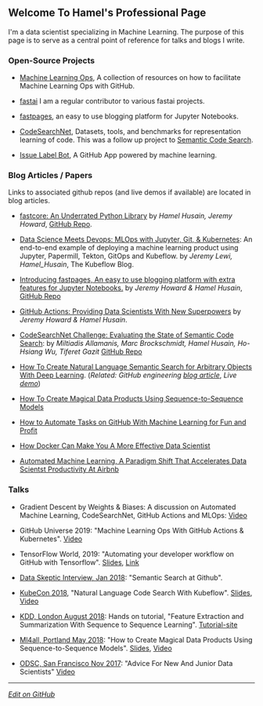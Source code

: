 ## Welcome To Hamel's Professional Page

I'm a data scientist specializing in Machine Learning.  The purpose of this page is to serve as a central point of reference for talks and blogs I write. 


### Open-Source Projects

- [Machine Learning Ops](https://mlops-github.com/), A collection of resources on how to facilitate Machine Learning Ops with GitHub.

- [fastai](https://github.com/fastai) I am a regular contributor to various fastai projects.

- [fastpages](https://github.com/fastai/fastpages), an easy to use blogging platform for Jupyter Notebooks.

- [CodeSearchNet](https://github.com/github/CodeSearchNet), Datasets, tools, and benchmarks for representation learning of code.  This was a follow up project to [Semantic Code Search](https://github.com/hamelsmu/code_search).

- [Issue Label Bot](https://github.com/machine-learning-apps/Issue-Label-Bot), A GitHub App powered by machine learning.


### Blog Articles / Papers
Links to associated github repos (and live demos if available) are located in blog articles.

- [fastcore: An Underrated Python Library](https://fastpages.fast.ai/fastcore/) by _Hamel Husain, Jeremy Howard_, [GitHub Repo](https://github.com/fastai/fastcore).

- [Data Science Meets Devops: MLOps with Jupyter, Git, & Kubernetes](https://blog.kubeflow.org/mlops/): An end-to-end example of deploying a machine learning product using Jupyter, Papermill, Tekton, GitOps and Kubeflow. by _Jeremy Lewi, Hamel_Husain_, The Kubeflow Blog.  

- [Introducing fastpages, An easy to use blogging platform with extra features for Jupyter Notebooks.](https://fastpages.fast.ai/fastpages/jupyter/2020/02/21/introducing-fastpages.html) by _Jeremy Howard & Hamel Husain_, [GitHub Repo](https://github.com/fastai/fastpages)

- [GitHub Actions: Providing Data Scientists With New Superpowers](https://fastpages.fast.ai/actions/markdown/2020/03/06/fastpages-actions.html) by _Jeremy Howard & Hamel Husain_.

- [CodeSearchNet Challenge: Evaluating the State of Semantic Code Search](https://arxiv.org/abs/1909.09436): by _Miltiadis Allamanis, Marc Brockschmidt, Hamel Husain, Ho-Hsiang Wu, Tiferet Gazit_ [GitHub Repo](https://github.com/github/codesearchnet)

- [How To Create Natural Language Semantic Search for Arbitrary Objects With Deep Learning](https://medium.com/@hamelhusain/semantic-code-search-3cd6d244a39c).  (_Related: GitHub engineering_ [_blog article_](https://githubengineering.com/towards-natural-language-semantic-code-search/),  _Live_ [_demo_](https://experiments.github.com/semantic-code-search))

- [How To Create Magical Data Products Using Sequence-to-Sequence Models](https://towardsdatascience.com/how-to-create-data-products-that-are-magical-using-sequence-to-sequence-models-703f86a231f8)

- [How to Automate Tasks on GitHub With Machine Learning for Fun and Profit](https://medium.com/@hamelhusain/mlapp-419f90e8f007?source=friends_link&sk=760e18a2d6e60999d7eb2887352a92a8)

- [How Docker Can Make You A More Effective Data Scientist](https://towardsdatascience.com/how-docker-can-help-you-become-a-more-effective-data-scientist-7fc048ef91d5)

- [Automated Machine Learning, A Paradigm Shift That Accelerates Data Scientst Productivity At Airbnb](https://medium.com/airbnb-engineering/automated-machine-learning-a-paradigm-shift-that-accelerates-data-scientist-productivity-airbnb-f1f8a10d61f8)


### Talks

- Gradient Descent by Weights & Biases: A discussion on Automated Machine Learning, CodeSearchNet, GitHub Actions and MLOps: [Video](https://youtu.be/TMe8xz4cUKs)

- GitHub Universe 2019: "Machine Learning Ops With GitHub Actions & Kubernetes".  [Video](https://youtu.be/Ll50l3fsoYs)

- TensorFlow World, 2019: "Automating your developer workflow on GitHub with Tensorflow".  [Slides](http://bit.ly/tf-github), [Link](https://conferences.oreilly.com/tensorflow/tf-ca-2019/public/schedule/detail/78380)

- [Data Skeptic Interview, Jan 2018](http://dataskeptic.com/blog/episodes/2019/semantic-search-at-github):  "Semantic Search at Github".

- [KubeCon 2018](https://events.linuxfoundation.org/events/kubecon-cloudnativecon-north-america-2018/), "Natural Language Code Search With Kubeflow". [Slides](https://docs.google.com/presentation/d/1jHE61fAqZNgaDrpItk5L_tCzLU0DuL86rCz4yAKz4Ss/edit?usp=sharing), [Video](https://www.youtube.com/watch?v=SF77UBvfTHU)

- [KDD, London August 2018](http://www.kdd.org/kdd2018/):  Hands on tutorial, "Feature Extraction and Summarization With Sequence to Sequence Learning".  [Tutorial-site](https://kddseq2seq.com/)

 - [Ml4all, Portland May 2018](http://ml4all.org/): "How to Create Magical Data Products Using Sequence-to-Sequence Models".  [Slides](https://docs.google.com/presentation/d/1pqkOWcIjpaXJPiP3_MT9KrdiZd0LoAWxh6Ei28i4CM8/edit?usp=sharing),  [Video](https://www.youtube.com/watch?v=t063URlwyFM)
 
 - [ODSC, San Francisco Nov 2017](https://old.opendatascience.com/conferences/advice-for-new-and-junior-data-scientists-hamel-husain-l-odsc-west-2017/): "Advice For New And Junior Data Scientists" [Video](https://www.youtube.com/watch?v=eDK1R6tpZlA&feature=youtu.be)
 

---

_[Edit on GitHub](https://github.com/hamelsmu/hamel)_
